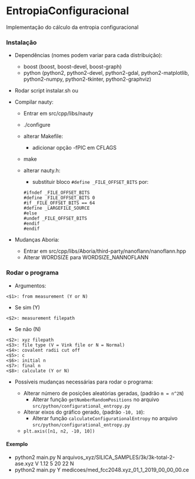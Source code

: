 # EntropiaConfiguracional
Implementação do cálculo da entropia configuracional

### Instalação

- Dependências (nomes podem variar para cada distribuição):
	- boost (boost, boost-devel, boost-graph)
	- python (python2, python2-devel, python2-gdal, python2-matplotlib, python2-numpy, python2-tkinter, python2-graphviz)

- Rodar script instalar.sh ou

- Compilar nauty:
	- Entrar em src/cpp/libs/nauty
	- ./configure
	- alterar Makefile:
		- adicionar opção -fPIC em CFLAGS
	- make
	- alterar nauty.h:
		- substituir bloco `#define _FILE_OFFSET_BITS` por:

		```
		#ifndef _FILE_OFFSET_BITS
		#define _FILE_OFFSET_BITS 0
		#if _FILE_OFFSET_BITS == 64
		#define _LARGEFILE_SOURCE
		#else
		#undef _FILE_OFFSET_BITS
		#endif
		#endif
		```

- Mudanças Aboria:
	- Entrar em src/cpp/libs/Aboria/third-party/nanoflann/nanoflann.hpp
	- Alterar WORDSIZE para WORDSIZE_NANNOFLANN

### Rodar o programa

- Argumentos:

```
<$1>: from measurement (Y or N)
```

- Se sim (Y)

```
<$2>: measurement filepath
```

- Se não (N)

```
<$2>: xyz filepath
<$3>: file type (V = Vink file or N = Normal)
<$4>: covalent radii cut off
<$5>: c
<$6>: initial n
<$7>: final n
<$8>: calculate (Y or N)
```

- Possíveis mudanças necessárias para rodar o programa:

    - Alterar número de posições aleatórias geradas, (padrão `m = n^2N`)
        - Alterar função `getNumberRandomPositions` no arquivo `src/python/configurational_entropy.py`
    - Alterar eixos do gráfico gerado, (padrão `-10, 10`):
        - Alterar função `calculateConfigurationalEntropy` no arquivo `src/python/configurational_entropy.py`
	- `plt.axis([n1, n2, -10, 10])`

#### Exemplo

- python2 main.py N arquivos_xyz/SILICA_SAMPLES/3k/3k-total-2-ase.xyz V 1.12 5 20 22 N
- python2 main.py Y medicoes/med_fcc2048.xyz_01_1_2019_00_00_00.ce

